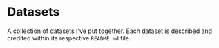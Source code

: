# Datasets

A collection of datasets I've put together. Each dataset is described and credited within its respective `README.md` file.
